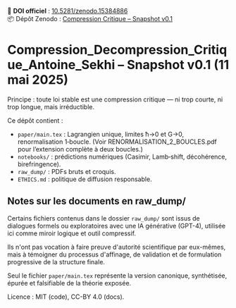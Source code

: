 📄 **DOI officiel** : [10.5281/zenodo.15384886](https://doi.org/10.5281/zenodo.15384886)  
📦 Dépôt Zenodo : [Compression Critique – Snapshot v0.1](https://doi.org/10.5281/zenodo.15384886)

# Compression_Decompression_Critique_Antoine_Sekhi – Snapshot v0.1 (11 mai 2025)

Principe : toute loi stable est une compression critique — ni trop courte, ni trop longue, mais irréductible.

Ce dépôt contient :
- `paper/main.tex` : Lagrangien unique, limites ħ→0 et G→0, renormalisation 1‑boucle. (Voir RENORMALISATION_2_BOUCLES.pdf pour l’extension complète à deux boucles.)
- `notebooks/` : prédictions numériques (Casimir, Lamb‑shift, décohérence, birefringence).
- `raw_dump/` : PDFs bruts et croquis.
- `ETHICS.md` : politique de diffusion responsable.

## Notes sur les documents en raw_dump/

Certains fichiers contenus dans le dossier `raw_dump/` sont issus de dialogues formels ou exploratoires avec une IA générative (GPT-4), utilisée ici comme miroir logique et outil compressif.

Ils n'ont pas vocation à faire preuve d'autorité scientifique par eux-mêmes, mais à témoigner du processus d'affinage, de validation et de formulation progressive de la structure finale.

Seul le fichier `paper/main.tex` représente la version canonique, synthétisée, épurée et falsifiable de la théorie exposée.


Licence : MIT (code), CC-BY 4.0 (docs).
